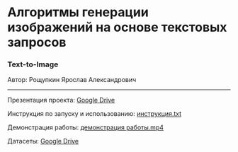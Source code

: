 # Алгоритмы генерации изображений на основе текстовых запросов
### Text-to-Image

Автор: Рощупкин Ярослав Александрович

---
Презентация проекта: [Google Drive](https://docs.google.com/presentation/d/1o8olfhI6Avf6abUduzgPYFn-kIJcKHXg/edit?usp=sharing&ouid=100564122544125841936&rtpof=true&sd=true)

Инструкция по запуску и использованию: [инструкция.txt](https://github.com/SteamMachinist/text-to-image/blob/main/%D0%B8%D0%BD%D1%81%D1%82%D1%80%D1%83%D0%BA%D1%86%D0%B8%D1%8F.txt)

Демонстрация работы: [демонстрация работы.mp4](https://github.com/SteamMachinist/text-to-image/blob/main/%D0%B4%D0%B5%D0%BC%D0%BE%D0%BD%D1%81%D1%82%D1%80%D0%B0%D1%86%D0%B8%D1%8F%20%D1%80%D0%B0%D0%B1%D0%BE%D1%82%D1%8B.mp4)

Датасеты: [Google Drive](https://github.com/SteamMachinist/text-to-image/blob/main/%D0%B4%D0%B5%D0%BC%D0%BE%D0%BD%D1%81%D1%82%D1%80%D0%B0%D1%86%D0%B8%D1%8F%20%D1%80%D0%B0%D0%B1%D0%BE%D1%82%D1%8B.mp4](https://drive.google.com/file/d/10ttnp-KPQQIG11cHzGVSw5ccqbLodA4a/view?usp=sharing)https://drive.google.com/file/d/10ttnp-KPQQIG11cHzGVSw5ccqbLodA4a/view?usp=sharing)


